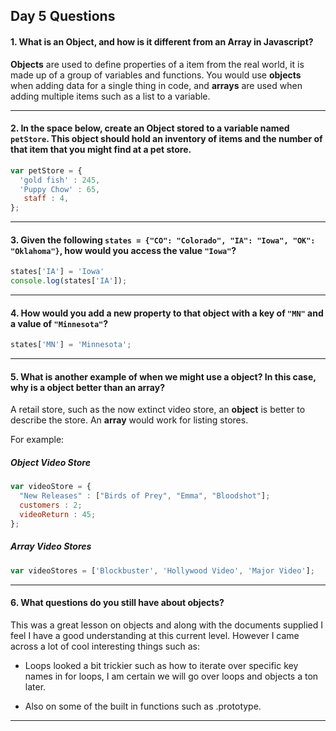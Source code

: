 ## Day 5 Questions

#### 1. What is an Object, and how is it different from an Array in Javascript?

__Objects__ are used to define properties of a item from the real world, it is made up of a group of variables and functions. You would use __objects__ when adding data for a single thing in code, and __arrays__ are used when adding multiple items such as a list to a variable.


---

#### 2. In the space below, create an Object stored to a variable named `petStore`.  This object should hold an inventory of items and the number of that item that you might find at a pet store.

```Javascript
var petStore = {
  'gold fish' : 245,
  'Puppy Chow' : 65,
   staff : 4,
};
```
---

#### 3. Given the following `states = {"CO": "Colorado", "IA": "Iowa", "OK": "Oklahoma"}`, how would you access the value `"Iowa"`?

```Javascript
states['IA'] = 'Iowa'
console.log(states['IA']);
```

---

#### 4. How would you add a new property to that object with a key of `"MN"` and a value of `"Minnesota"`?

```Javascript
states['MN'] = 'Minnesota';
```
---

#### 5. What is another example of when we might use a object?  In this case, why is a object better than an array?

A retail store, such as the now extinct video store, an __object__ is better to describe the store. An __array__ would work for listing stores.

For example:

##### Object Video Store

```Javascript
var videoStore = {
  "New Releases" : ["Birds of Prey", "Emma", "Bloodshot"];
  customers : 2;
  videoReturn : 45;
};
```
##### Array Video Stores

```Javascript
var videoStores = ['Blockbuster', 'Hollywood Video', 'Major Video'];
```

---
#### 6. What questions do you still have about objects?

This was a great lesson on objects and along with the documents supplied I feel I have a good understanding at this current level. However I came across a lot of cool interesting things such as:

- Loops looked a bit trickier such as how to iterate over specific key names in for loops, I am certain we will go over loops and objects a ton later.

- Also on some of the built in functions such as .prototype.







---
